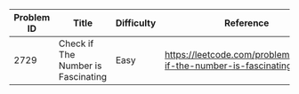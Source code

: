 | Problem ID | Title | Difficulty | Reference
| --- | --- | --- | ---
| 2729 | Check if The Number is Fascinating | Easy | https://leetcode.com/problems/check-if-the-number-is-fascinating/
